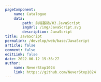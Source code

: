 ```yaml
---
pageComponent:
    name: Catalogue
    data:
        path: 前端基础/03.JavaScript
        imgUrl: /img/JavaScript.svg
        description: JavaScript
title: JavaScript
permalink: /develop/web/base/JavaScript
article: false
comment: false
editLink: false
date: 2022-06-12 15:36:27
author:
    name: NeverStop1024
    link: https://github.com/NeverStop1024
---
```

